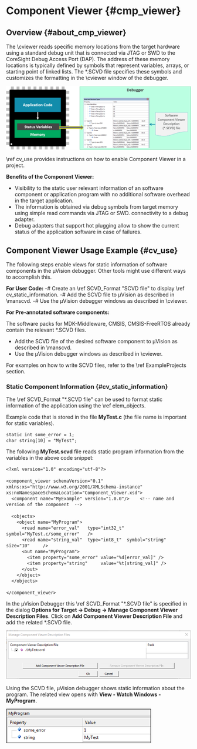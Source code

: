 # Component Viewer {#cmp_viewer}

##  Overview {#about_cmp_viewer}

The \cviewer reads specific memory locations from the target hardware using a standard debug unit
that is connected via JTAG or SWD to the CoreSight Debug Access Port (DAP).
The address of these memory locations is typically defined by symbols that represent variables, arrays, or starting point of
linked lists. The *.SCVD file specifies these symbols and customizes the formatting in the \cviewer window of the debugger.

![Component Viewer displays status variables](./images/ComponentViewerOverview.png "Component Viewer displays status variables")

\ref cv_use provides instructions on how to enable Component Viewer in a project.

**Benefits of the Component Viewer:**
 - Visibility to the static user relevant information of an software component or application program with no additional
   software overhead in the target application.
 - The information is obtained via debug symbols from target memory using simple read commands via
   JTAG or SWD.
   connectivity to a debug adapter.
 - Debug adapters that support hot plugging allow to show the current status of the application software in case of failures.
 
## Component Viewer Usage Example {#cv_use}

The following steps enable views for static information of software components in the µVision debugger. Other tools might use different ways to accomplish this.

**For User Code:**
 -# Create an \ref SCVD_Format "SCVD file" to display \ref cv_static_information.
 -# Add the SCVD file to µVision as described in \manscvd.
 -# Use the µVision debugger windows as described in \cviewer.

**For Pre-annotated software components:**

The software packs for MDK-Middleware, CMSIS, CMSIS-FreeRTOS already contain the relevant *.SCVD files.

 - Add the SCVD file of the desired software component to µVision as described in \manscvd.
 - Use the µVision debugger windows as described in \cviewer.
 
For examples on how to write SCVD files, refer to the \ref ExampleProjects section.
 
### Static Component Information {#cv_static_information}

The \ref SCVD_Format "*.SCVD file" can be used to format static information of the application using the \ref elem_objects.

Example code that is stored in the file **MyTest.c** (the file name is important for static variables).

```
static int some_error = 1;
char string[10] = "MyTest";
```

The following **MyTest.scvd** file reads static program information from the variables in the above code snippet:

```
<?xml version="1.0" encoding="utf-8"?>

<component_viewer schemaVersion="0.1" xmlns:xs="http://www.w3.org/2001/XMLSchema-instance" xs:noNamespaceSchemaLocation="Component_Viewer.xsd">
  <component name="MyExample" version="1.0.0"/>    <!-- name and version of the component  -->
  
  <objects>
    <object name="MyProgram">
      <read name="error_val"   type="int32_t" symbol="MyTest.c/some_error"   />
      <read name="string_val"  type="int8_t"  symbol="string"  size="10"     />
      <out name="MyProgram">
        <item property="some_error" value="%d[error_val]" /> 
        <item property="string"     value="%t[string_val]" /> 
      </out>
    </object>
  </objects>
	
</component_viewer>
```

In the µVision Debugger this \ref SCVD_Format "*.SCVD file" is specified in the dialog **Options for Target -> Debug ->
Manage Component Viewer Description Files**. Click on **Add Component Viewer Description File** and add the related *.SCVD file.

![Manage *.SCVD files](./images/Manage_MyTest_SCVD.png "Manage *.SCVD files")

Using the SCVD file, µVision debugger shows static information about the program. The related view opens with **View - Watch Windows - MyProgram**.

!["Event Recorder output formatted with *.SCVD file"](./images/StaticOutput.png "Formatted Event Recorder output")
